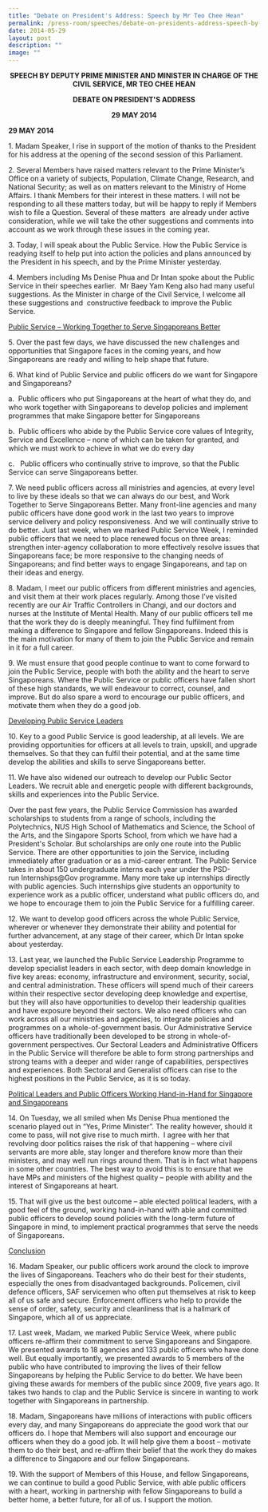 ```yaml
---
title: "Debate on President's Address: Speech by Mr Teo Chee Hean"
permalink: /press-room/speeches/debate-on-presidents-address-speech-by-teo-chee-hean/
date: 2014-05-29
layout: post
description: ""
image: ""
---
```

<div style="text-align:center"><strong>
SPEECH BY DEPUTY PRIME MINISTER AND MINISTER IN CHARGE OF THE CIVIL SERVICE, MR TEO CHEE HEAN<br>

DEBATE ON PRESIDENT'S ADDRESS<br>
	
29 MAY 2014
	</strong></div>

**29 MAY 2014**

1\.&nbsp;Madam Speaker, I rise in support of the motion of thanks to the President for his address at the opening of the second session of this Parliament.

2\. Several Members have raised matters relevant to the Prime Minister’s Office on a variety of subjects, Population, Climate Change, Research, and National Security; as well as on matters relevant to the Ministry of Home Affairs. I thank Members for their interest in these matters. I will not be responding to all these matters today, but will be happy to reply if Members wish to file a Question. Several of these matters &nbsp;are already under active consideration, while we will take the other suggestions and comments into account as we work through these issues in the coming year.

3\.&nbsp;Today, I will speak about the Public Service. How the Public Service is readying itself to help put into action the policies and plans announced by the President in his speech, and by the Prime Minister yesterday.

4\.&nbsp;Members including Ms Denise Phua and Dr Intan spoke about the Public Service in their speeches earlier.&nbsp; Mr Baey Yam Keng also had many useful suggestions. As the Minister in charge of the Civil Service, I welcome all these suggestions and &nbsp;constructive feedback to improve the Public Service.

<u>Public Service – Working Together to Serve Singaporeans Better</u>

5\.&nbsp;Over the past few days, we have discussed the new challenges and opportunities that Singapore faces in the coming years, and how Singaporeans are ready and willing to help shape that future.

6\.&nbsp;What kind of Public Service and public officers do we want for Singapore and Singaporeans?

a.&nbsp; Public officers who put Singaporeans at the heart of what they do, and who work together with Singaporeans to develop policies and implement programmes that make Singapore better for Singaporeans

b.&nbsp; Public officers who abide by the Public Service core values of Integrity, Service and Excellence – none of which can be taken for granted, and which we must work to achieve in what we do every day

c.&nbsp;&nbsp; Public officers who continually strive to improve, so that the Public Service can serve Singaporeans better.

7\. We need public officers across all ministries and agencies, at every level to live by these ideals so that we can always do our best, and Work Together to Serve Singaporeans Better. Many front-line agencies and many public officers have done good work in the last two years to improve service delivery and policy responsiveness. And we will continually strive to do better. Just last week, when we marked Public Service Week, I reminded public officers that we need to place renewed focus on three areas: strengthen inter-agency collaboration to more effectively resolve issues that Singaporeans face; be more responsive to the changing needs of Singaporeans; and find better ways to engage Singaporeans, and tap on their ideas and energy.

8\.&nbsp;Madam, I meet our public officers from different ministries and agencies, and visit them at their work places regularly. Among those I’ve visited recently are our Air Traffic Controllers in Changi, and our doctors and nurses at the Institute of Mental Health. Many of our public officers tell me that the work they do is deeply meaningful. They find fulfilment from making a difference to Singapore and fellow Singaporeans. Indeed this is the main motivation for many of them to join the Public Service and remain in it for a full career.

9\. We must ensure that good people continue to want to come forward to join the Public Service, people with both the ability and the heart to serve Singaporeans.&nbsp;Where the Public Service or public officers have fallen short of these high standards, we will endeavour to correct, counsel, and improve. But do also spare a word to encourage our public officers, and motivate them when they do a good job.&nbsp;

<u>Developing Public Service Leaders</u>

10\. Key to a good Public Service is good leadership, at all levels. We are providing opportunities for officers at all levels to train, upskill, and upgrade themselves. So that they can fulfil their potential, and at the same time develop the abilities and skills to serve Singaporeans better.

11\. We have also widened our outreach to develop our Public Sector Leaders. We recruit able and energetic people with different backgrounds, skills and experiences into the Public Service.

Over the past few years, the Public Service Commission has awarded scholarships to students from a range of schools, including the Polytechnics, NUS High School of Mathematics and Science, the&nbsp;School of the Arts, and the Singapore Sports School, from which we have had a President's Scholar. But scholarships are only one route into the Public Service. There are other opportunities to join the Service, including immediately after graduation or as a mid-career entrant. The Public Service takes in about 150 undergraduate interns each year under the PSD-run&nbsp;Internships@Gov&nbsp;programme. Many more take up internships directly with public agencies. Such internships give students an opportunity to experience work as a public officer, understand what public officers do, and we hope to encourage them to join the Public Service for a fulfilling career. &nbsp;

12\.&nbsp;We want to develop good officers across the whole Public Service, wherever or whenever they demonstrate their ability and potential for further advancement, at any stage of their career, which Dr Intan spoke about yesterday.&nbsp;

13\. Last year, we launched the Public Service Leadership Programme to develop specialist leaders in each sector, with deep domain knowledge in five key areas: economy, infrastructure and environment, security, social, and central administration. These officers will spend much of their careers within their respective sector developing deep knowledge and expertise, but they will also have opportunities to develop their leadership qualities and have exposure beyond their sectors. We also need officers who can work across all our ministries and agencies, to integrate policies and programmes on a whole-of-government basis. Our Administrative Service officers have traditionally been developed to be strong in whole-of-government perspectives. Our Sectoral Leaders and Administrative Officers in the Public Service will therefore be able to form strong partnerships and strong teams with a deeper and wider range of capabilities, perspectives and experiences. Both Sectoral and Generalist officers can rise to the highest positions in the Public Service, as it is so today.

<u>Political Leaders and Public Officers Working Hand-in-Hand for Singapore and Singaporeans</u>

14\.&nbsp;On Tuesday, we all smiled when Ms Denise Phua mentioned the scenario played out in “Yes, Prime Minister”. The reality however, should it come to pass, will not give rise to much mirth.&nbsp; I agree with her that revolving door politics raises the risk of that happening – where civil servants are more able, stay longer and therefore know more than their ministers, and may well run rings around them. That is in fact what happens in some other countries. The best way to avoid this is to ensure that we have MPs and ministers of the highest quality – people with ability and the interest of Singaporeans at heart.

15\. That will give us the best outcome – able elected political leaders, with a good feel of the ground, working hand-in-hand with able and committed public officers to develop sound policies with the long-term future of Singapore in mind, to implement practical programmes that serve the needs of Singaporeans.

<u>Conclusion</u>

16\.&nbsp;Madam Speaker, our public officers work around the clock to improve the lives of Singaporeans. Teachers who do their best for their students, especially the ones from disadvantaged backgrounds. Policemen, civil defence officers, SAF servicemen who often put themselves at risk to keep all of us safe and secure. Enforcement officers who help to provide the sense of order, safety, security and cleanliness that is a hallmark of Singapore, which all of us appreciate.

17\.&nbsp;Last week, Madam, we marked Public Service Week, where public officers re-affirm their commitment to serve Singaporeans and Singapore. We presented awards to 18 agencies and 133 public officers who have done well. But equally importantly, we presented awards to 5 members of the public who have contributed to improving the lives of their fellow Singaporeans by helping the Public Service to do better. We have been giving these awards for members of the public since 2009, five years ago. It takes two hands to clap and the Public Service is sincere in wanting to work together with Singaporeans in partnership.

18\.&nbsp;Madam, Singaporeans have millions of interactions with public officers every day, and many Singaporeans do appreciate the good work that our officers do. I hope that Members will also support and encourage our officers when they do a good job. It will help give them a boost – motivate them to do their best, and re-affirm their belief that the work they do makes a difference to Singapore and our fellow Singaporeans.

19\.&nbsp;With the support of Members of this House, and fellow Singaporeans, we can continue to build a good Public Service, with able public officers with a heart, working in partnership with fellow Singaporeans to build a better home, a better future, for all of us. I support the motion.
